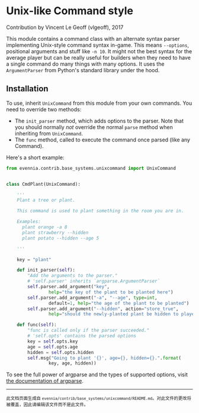 # Unix-like Command style

Contribution by Vincent Le Geoff (vlgeoff), 2017

This module contains a command class with an alternate syntax parser implementing
Unix-style command syntax in-game. This means `--options`, positional arguments
and stuff like `-n 10`. It might not the best syntax for the average player
but can be really useful for builders when they need to have a single command do
many things with many options. It uses the `ArgumentParser` from Python's standard
library under the hood.

## Installation

To use, inherit `UnixCommand` from this module from your own commands. You need
to override two methods:

- The `init_parser` method, which adds options to the parser. Note that you
  should normally *not* override the normal `parse` method when inheriting from
  `UnixCommand`.
- The `func` method, called to execute the command once parsed (like any Command).

Here's a short example:

```python
from evennia.contrib.base_systems.unixcommand import UnixCommand


class CmdPlant(UnixCommand):

    '''
    Plant a tree or plant.

    This command is used to plant something in the room you are in.

    Examples:
      plant orange -a 8
      plant strawberry --hidden
      plant potato --hidden --age 5

    '''

    key = "plant"

    def init_parser(self):
        "Add the arguments to the parser."
        # 'self.parser' inherits `argparse.ArgumentParser`
        self.parser.add_argument("key",
                help="the key of the plant to be planted here")
        self.parser.add_argument("-a", "--age", type=int,
                default=1, help="the age of the plant to be planted")
        self.parser.add_argument("--hidden", action="store_true",
                help="should the newly-planted plant be hidden to players?")

    def func(self):
        "func is called only if the parser succeeded."
        # 'self.opts' contains the parsed options
        key = self.opts.key
        age = self.opts.age
        hidden = self.opts.hidden
        self.msg("Going to plant '{}', age={}, hidden={}.".format(
                key, age, hidden))
```

To see the full power of argparse and the types of supported options, visit
[the documentation of argparse](https://docs.python.org/2/library/argparse.html).


----

<small>此文档页面生成自 `evennia/contrib/base_systems/unixcommand/README.md`。对此文件的更改将被覆盖，因此请编辑该文件而不是此文件。</small>
